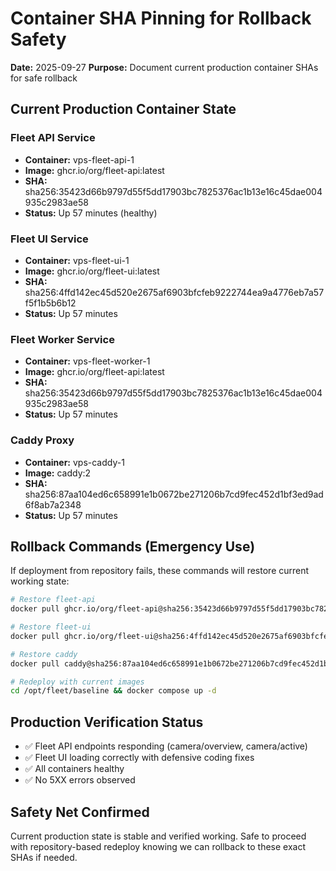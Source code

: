 # Container SHA Pinning for Rollback Safety
**Date:** 2025-09-27
**Purpose:** Document current production container SHAs for safe rollback

## Current Production Container State

### Fleet API Service
- **Container:** vps-fleet-api-1
- **Image:** ghcr.io/org/fleet-api:latest
- **SHA:** sha256:35423d66b9797d55f5dd17903bc7825376ac1b13e16c45dae004935c2983ae58
- **Status:** Up 57 minutes (healthy)

### Fleet UI Service
- **Container:** vps-fleet-ui-1
- **Image:** ghcr.io/org/fleet-ui:latest
- **SHA:** sha256:4ffd142ec45d520e2675af6903bfcfeb9222744ea9a4776eb7a57f5f1b5b6b12
- **Status:** Up 57 minutes

### Fleet Worker Service
- **Container:** vps-fleet-worker-1
- **Image:** ghcr.io/org/fleet-api:latest
- **SHA:** sha256:35423d66b9797d55f5dd17903bc7825376ac1b13e16c45dae004935c2983ae58
- **Status:** Up 57 minutes

### Caddy Proxy
- **Container:** vps-caddy-1
- **Image:** caddy:2
- **SHA:** sha256:87aa104ed6c658991e1b0672be271206b7cd9fec452d1bf3ed9ad6f8ab7a2348
- **Status:** Up 57 minutes

## Rollback Commands (Emergency Use)

If deployment from repository fails, these commands will restore current working state:

```bash
# Restore fleet-api
docker pull ghcr.io/org/fleet-api@sha256:35423d66b9797d55f5dd17903bc7825376ac1b13e16c45dae004935c2983ae58

# Restore fleet-ui
docker pull ghcr.io/org/fleet-ui@sha256:4ffd142ec45d520e2675af6903bfcfeb9222744ea9a4776eb7a57f5f1b5b6b12

# Restore caddy
docker pull caddy@sha256:87aa104ed6c658991e1b0672be271206b7cd9fec452d1bf3ed9ad6f8ab7a2348

# Redeploy with current images
cd /opt/fleet/baseline && docker compose up -d
```

## Production Verification Status

- ✅ Fleet API endpoints responding (camera/overview, camera/active)
- ✅ Fleet UI loading correctly with defensive coding fixes
- ✅ All containers healthy
- ✅ No 5XX errors observed

## Safety Net Confirmed

Current production state is stable and verified working. Safe to proceed with repository-based redeploy knowing we can rollback to these exact SHAs if needed.